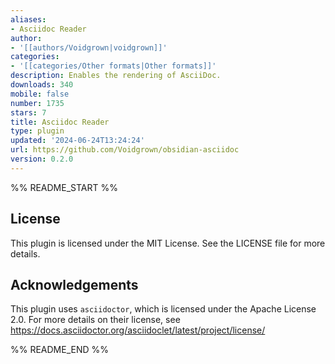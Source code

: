 ```yaml
---
aliases:
- Asciidoc Reader
author:
- '[[authors/Voidgrown|voidgrown]]'
categories:
- '[[categories/Other formats|Other formats]]'
description: Enables the rendering of AsciiDoc.
downloads: 340
mobile: false
number: 1735
stars: 7
title: Asciidoc Reader
type: plugin
updated: '2024-06-24T13:24:24'
url: https://github.com/Voidgrown/obsidian-asciidoc
version: 0.2.0
---
```


%% README_START %%

## License
This plugin is licensed under the MIT License. See the LICENSE file for more details.

## Acknowledgements
This plugin uses `asciidoctor`, which is licensed under the Apache License 2.0. For more details on their license, see https://docs.asciidoctor.org/asciidoclet/latest/project/license/

%% README_END %%